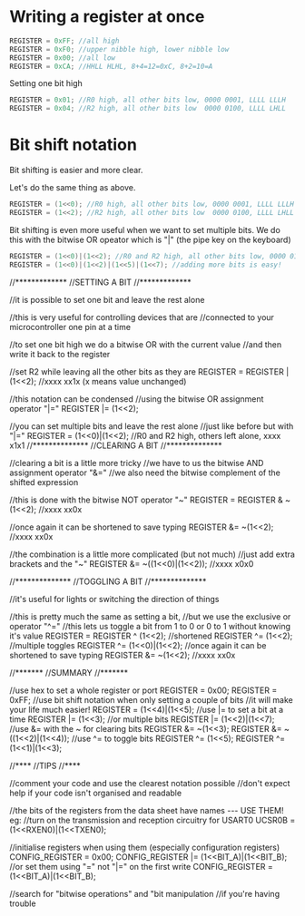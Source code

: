 # Writing a register at once

```c
REGISTER = 0xFF; //all high
REGISTER = 0xF0; //upper nibble high, lower nibble low
REGISTER = 0x00; //all low
REGISTER = 0xCA; //HHLL HLHL, 8+4=12=0xC, 8+2=10=A
```

Setting one bit high
```c
REGISTER = 0x01; //R0 high, all other bits low, 0000 0001, LLLL LLLH
REGISTER = 0x04; //R2 high, all other bits low  0000 0100, LLLL LHLL
```

# Bit shift notation
Bit shifting is easier and more clear.

Let's do the same thing as above.
```c
REGISTER = (1<<0); //R0 high, all other bits low, 0000 0001, LLLL LLLH
REGISTER = (1<<2); //R2 high, all other bits low  0000 0100, LLLL LHLL
```

Bit shifting is even more useful when we want to set multiple bits. We do this with the bitwise OR opeator which is "|" (the pipe key on the keyboard)

```c
REGISTER = (1<<0)|(1<<2); //R0 and R2 high, all other bits low, 0000 0101
REGISTER = (1<<0)|(1<<2)|(1<<5)|(1<<7); //adding more bits is easy!
```


//*************
//SETTING A BIT
//*************

//it is possible to set one bit and leave the rest alone

//this is very useful for controlling devices that are
//connected to your microcontroller one pin at a time

//to set one bit high we do a bitwise OR with the current value
//and then write it back to the register

//set R2 while leaving all the other bits as they are
REGISTER = REGISTER | (1<<2); //xxxx xx1x (x means value unchanged)

//this notation can be condensed
//using the bitwise OR assignment operator "|="
REGISTER |= (1<<2);

//you can set multiple bits and leave the rest alone
//just like before but with "|="
REGISTER \= (1<<0)|(1<<2); //R0 and R2 high, others left alone, xxxx x1x1
//**************
//CLEARING A BIT
//**************

//clearing a bit is a little more tricky
//we have to us the bitwise AND assignment operator "&="
//we also need the bitwise complement of the shifted expression

//this is done with the bitwise NOT operator "~"
REGISTER = REGISTER & ~(1<<2); //xxxx xx0x

//once again it can be shortened to save typing
REGISTER &= ~(1<<2); //xxxx xx0x

//the combination is a little more complicated (but not much)
//just add extra brackets and the "~"
REGISTER &= ~((1<<0)|(1<<2)); //xxxx x0x0



//**************
//TOGGLING A BIT
//**************

//it's useful for lights or switching the direction of things

//this is pretty much the same as setting a bit,
//but we use the exclusive or operator "^="
//this lets us toggle a bit from 1 to 0 or 0 to 1 without knowing it's value
REGISTER = REGISTER ^ (1<<2);
//shortened
REGISTER ^= (1<<2);
//multiple toggles
REGISTER ^= (1<<0)|(1<<2);
//once again it can be shortened to save typing
REGISTER &= ~(1<<2); //xxxx xx0x




//*******
//SUMMARY
//*******

//use hex to set a whole register or port
REGISTER = 0x00;
REGISTER = 0xFF;
//use bit shift notation when only setting a couple of bits
//it will make your life much easier!
REGISTER = (1<<4)|(1<<5);
//use |= to set a bit at a time
REGISTER |= (1<<3);
//or multiple bits
REGISTER |= (1<<2)|(1<<7);
//use &= with the ~ for clearing bits
REGISTER &= ~(1<<3);
REGISTER &= ~((1<<2)|(1<<4));
//use ^= to toggle bits
REGISTER ^= (1<<5);
REGISTER ^= (1<<1)|(1<<3);



//****
//TIPS
//****

//comment your code and use the clearest notation possible
//don't expect help if your code isn't organised and readable

//the bits of the registers from the data sheet have names --- USE THEM! eg:
//turn on the transmission and reception circuitry for USART0
UCSR0B = (1<<RXEN0)|(1<<TXEN0);

//initialise registers when using them (especially configuration registers)
CONFIG_REGISTER = 0x00;
CONFIG_REGISTER |= (1<<BIT_A)|(1<<BIT_B);
//or set them using "=" not "|=" on the first write
CONFIG_REGISTER = (1<<BIT_A)|(1<<BIT_B);

//search for "bitwise operations" and "bit manipulation
//if you're having trouble
